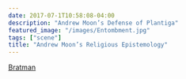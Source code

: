 ```yaml
---
date: 2017-07-1T10:58:08-04:00
description: "Andrew Moon’s Defense of Plantiga"
featured_image: "/images/Entombment.jpg"
tags: ["scene"]
title: "Andrew Moon’s Religious Epistemology"
---
```


[Bratman](Bratman)
